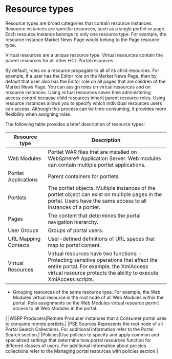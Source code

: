 # Resource types


Resource types are broad categories that contain resource instances. Resource instances are specific resources, such as a single portlet or page. Each resource instance belongs to only one resource type. For example, the resource instance Market News Page would belong to the Page resource type.

Virtual resources are a unique resource type. Virtual resources contain the parent resources for all other HCL Portal resources.

By default, roles on a resource propagate to all of its child resources. For example, if a user has the Editor role on the Market News Page, then by default that user also has the Editor role on all pages that are children of the Market News Page. You can assign roles on virtual resources and on resource instances. Using virtual resources saves time administering access control because child resources inherit parent resource roles. Using resource instances allows you to specify which individual resources users can access. Although this process can be time-consuming, it provides more flexibility when assigning roles.

The following table provides a brief description of resource types:

|Resource type|Description|
|-------------|-----------|
|Web Modules|Portlet WAR files that are installed on WebSphere® Application Server. Web modules can contain multiple portlet applications.|
|Portlet Applications|Parent containers for portlets.|
|Portlets|The portlet objects. Multiple instances of the portlet object can exist on multiple pages in the portal. Users have the same access to all instances of a portlet.|
|Pages|The content that determines the portal navigation hierarchy.|
|User Groups|Groups of portal users.|
|URL Mapping Contexts|User-defined definitions of URL spaces that map to portal content.|
|Virtual Resources|Virtual resources have two functions: -   Protecting sensitive operations that affect the entire portal. For example, the XmlAccess virtual resource protects the ability to execute XmlAccess scripts.
-   Grouping resources of the same resource type. For example, the Web Modules virtual resource is the root node of all Web Modules within the portal. Role assignments on the Web Modules virtual resource permit access to all Web Modules in the portal.

|
|WSRP Producers|Remote Producer instances that a Consumer portal uses to consume remote portlets.|
|PSE Sources|Represents the root node of all Portal Search Collections. For additional information refer to the Portal Search section.|
|Policies|Use policies to specify and apply common and specialized settings that determine how portal resources function for different classes of users. For additional information about policies collections refer to the Managing portal resources with policies section.|


